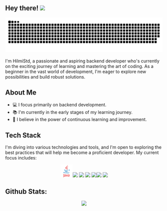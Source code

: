 
## Hey there! <img src="https://raw.githubusercontent.com/verma-anushka/verma-anushka/master/gifs/wave.gif" width="30px">
<div align="center">
  <img  src="https://github.com/1999AZZAR/1999AZZAR/blob/main/resources/img/grid-snake.svg"
       alt="snake" /></a>
</div>
<br>
I'm HilmiStd, a passionate and aspiring backend developer who's currently on the exciting journey of learning and mastering the art of coding. As a beginner in the vast world of development, I'm eager to explore new possibilities and build robust solutions.

## About Me

- 💻 I focus primarily on backend development.
- 📚 I'm currently in the early stages of my learning journey.
- 🌱 I believe in the power of continuous learning and improvement.

## Tech Stack

I'm diving into various technologies and tools, and I'm open to exploring the best practices that will help me become a proficient developer. My current focus includes:

<p align="center">
  <div align="center">
  <code><img height="40" src="https://raw.githubusercontent.com/devicons/devicon/master/icons/java/java-original-wordmark.svg"></code><code><img height="40" src="https://github.com/HilmiStd/HilmiStd/assets/147703897/0d9dcf7c-257e-4ab4-8c22-85625dc028ba"></code> 
   </code><code><img height="40" src="https://github.com/HilmiStd/HilmiStd/assets/147703897/434ad683-adbd-4cda-a2be-73d95a66adc6"></code> <code><img height="40" src="https://github.com/HilmiStd/HilmiStd/assets/147703897/7da7bed4-b3bc-44ca-a1d1-a7a839bd88a9"></code> <code><img height="40" src="https://github.com/HilmiStd/HilmiStd/assets/147703897/b7f130af-4f46-470f-a42e-93de62993751"></code><code><img height="40" src="https://github.com/HilmiStd/HilmiStd/assets/147703897/264d8c92-4a67-4089-b72e-6c5fd8450e2b"></code>
    <code><img height="40" src="https://github.com/HilmiStd/HilmiStd/assets/147703897/ff1bc53f-c5b7-4062-be94-b9a4edb0e083"></code>
  </div>
</p>

## Github Stats:
<p align="center">
  <img src="https://github.com/HilmiStd/HilmiStd/assets/147703897/7c9d4460-9a64-485e-883f-819a9222d8a0">
</p>
